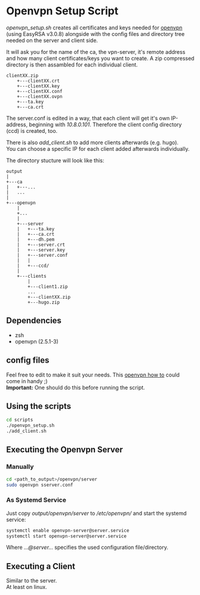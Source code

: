 # Openvpn Setup Script

*openvpn_setup.sh* creates all certificates and keys needed for [openvpn](https://openvpn.net/) (using EasyRSA v3.0.8) alongside with the config files and directory tree needed on the server and client side.

It will ask you for the name of the ca, the vpn-server, it's remote address and how many client certificates/keys you want to create.
A zip compressed directory is then assambled for each individual client.

```
clientXX.zip
    +---clientXX.crt
    +---clientXX.key
    +---clientXX.conf
    +---clientXX.ovpn
    +---ta.key
    +---ca.crt
```

The server.conf is edited in a way, that each client will get it's own IP-address, beginning with *10.8.0.101*.
Therefore the client config directory (ccd) is created, too.

There is also *add_client.sh* to add more clients afterwards (e.g. hugo).<br>
You can choose a specific IP for each client added afterwards individually.

The directory stucture will look like this:

```
output
|
+---ca
|   +---...
|   ...
|
+---openvpn
    |
    +...
    |
    +---server
    |   +---ta.key
    |   +---ca.crt
    |   +---dh.pem
    |   +---server.crt
    |   +---server.key
    |   +---server.conf
    |   |
    |   +---ccd/
    |
    +---clients
        |
        +---client1.zip
        ...
        +---clientXX.zip
        +---hugo.zip
```

## Dependencies ##

- zsh
- openvpn (2.5.1-3)

## config files ##

Feel free to edit to make it suit your needs.
This [openvpn how to](https://openvpn.net/community-resources/how-to/) could come in handy ;)
<br>
**Important:** One should do this before running the script.

## Using the scripts

```Bash
cd scripts
./openvpn_setup.sh
./add_client.sh
```

## Executing the Openvpn Server ##

### Manually 

```Bash
cd <path_to_output>/openvpn/server
sudo openvpn sserver.conf
```

### As Systemd Service

Just copy *output/openvpn/server* to */etc/openvpn/* and start the systemd service:

```Bash
systemctl enable openvpn-server@server.service
systemctl start openvpn-server@server.service
```

Where *...@server...* specifies the used configuration file/directory.

## Executing a Client ##

Similar to the server.
<br>
At least on linux.
